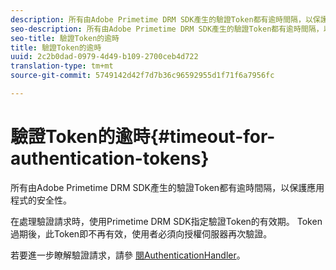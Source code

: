```yaml
---
description: 所有由Adobe Primetime DRM SDK產生的驗證Token都有逾時間隔，以保護應用程式的安全性。
seo-description: 所有由Adobe Primetime DRM SDK產生的驗證Token都有逾時間隔，以保護應用程式的安全性。
seo-title: 驗證Token的逾時
title: 驗證Token的逾時
uuid: 2c2b0dad-0979-4d49-b109-2700ceb4d722
translation-type: tm+mt
source-git-commit: 5749142d42f7d7b36c96592955d1f71f6a7956fc

---
```



# 驗證Token的逾時{#timeout-for-authentication-tokens}

所有由Adobe Primetime DRM SDK產生的驗證Token都有逾時間隔，以保護應用程式的安全性。

在處理驗證請求時，使用Primetime DRM SDK指定驗證Token的有效期。 Token過期後，此Token即不再有效，使用者必須向授權伺服器再次驗證。

若要進一步瞭解驗證請求，請參 [閱AuthenticationHandler](https://help.adobe.com/en_US/primetime/api/drm-apis/server/javadocs-flashaccess-pro/com/adobe/flashaccess/sdk/protocol/authentication/AuthenticationHandler.html)。

